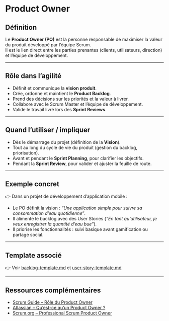 # Product Owner  

## Définition  
Le **Product Owner (PO)** est la personne responsable de maximiser la valeur du produit développé par l’équipe Scrum.  
Il est le lien direct entre les parties prenantes (clients, utilisateurs, direction) et l’équipe de développement.  

---

## Rôle dans l’agilité  
- Définit et communique la **vision produit**.  
- Crée, ordonne et maintient le **Product Backlog**.  
- Prend des décisions sur les priorités et la valeur à livrer.  
- Collabore avec le Scrum Master et l’équipe de développement.  
- Valide le travail livré lors des **Sprint Reviews**.  

---

## Quand l’utiliser / impliquer  
- Dès le démarrage du projet (définition de la **Vision**).  
- Tout au long du cycle de vie du produit (gestion du backlog, priorisation).  
- Avant et pendant le **Sprint Planning**, pour clarifier les objectifs.  
- Pendant la **Sprint Review**, pour valider et ajuster la feuille de route.  

---

## Exemple concret  
👉 Dans un projet de développement d’application mobile :  
- Le PO définit la vision : *“Une application simple pour suivre sa consommation d’eau quotidienne”*.  
- Il alimente le backlog avec des User Stories (*“En tant qu’utilisateur, je veux enregistrer la quantité d’eau bue”*).  
- Il priorise les fonctionnalités : suivi basique avant gamification ou partage social.  

---

## Template associé  
👉 Voir [backlog-template.md](../outils/templates/backlog-template.md) et [user-story-template.md](../outils/templates/user-story-template.md)  

---

## Ressources complémentaires  
- [Scrum Guide – Rôle du Product Owner](https://scrumguides.org/)  
- [Atlassian – Qu’est-ce qu’un Product Owner ?](https://www.atlassian.com/fr/agile/product-management/product-owner)  
- [Scrum.org – Professional Scrum Product Owner](https://www.scrum.org/roles/product-owner)  
